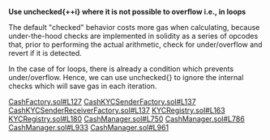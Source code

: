 **Use  unchecked{++i} where it is not possible to overflow i.e., in loops**

The default "checked" behavior costs more gas when calculating, because under-the-hood checks are implemented in solidity as a series of opcodes that, prior to performing the actual arithmetic, check for under/overflow and revert if it is detected.

In the case of for loops, there is already a condition which prevents under/overflow. Hence, we can use unchecked{} to ignore the internal checks which will save gas in each iteration.

[CashFactory.sol#L127](https://github.com/code-423n4/2023-01-ondo/blob/main/contracts/cash/factory/CashFactory.sol#L127)
[CashKYCSenderFactory.sol#L137](https://github.com/code-423n4/2023-01-ondo/blob/main/contracts/cash/factory/CashKYCSenderFactory.sol#L137)
[CashKYCSenderReceiverFactory.sol#L137](https://github.com/code-423n4/2023-01-ondo/blob/main/contracts/cash/factory/CashKYCSenderReceiverFactory.sol#L137)
[KYCRegistry.sol#L163](https://github.com/code-423n4/2023-01-ondo/blob/main/contracts/cash/kyc/KYCRegistry.sol#L163)
[KYCRegistry.sol#L180](https://github.com/code-423n4/2023-01-ondo/blob/main/contracts/cash/kyc/KYCRegistry.sol#L180)
[CashManager.sol#L750](https://github.com/code-423n4/2023-01-ondo/blob/main/contracts/cash/CashManager.sol#L750)
[CashManager.sol#L786](https://github.com/code-423n4/2023-01-ondo/blob/main/contracts/cash/CashManager.sol#L786)
[CashManager.sol#L933](https://github.com/code-423n4/2023-01-ondo/blob/main/contracts/cash/CashManager.sol#L933)
[CashManager.sol#L961](https://github.com/code-423n4/2023-01-ondo/blob/main/contracts/cash/CashManager.sol#L961)

